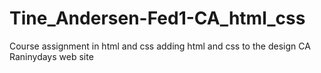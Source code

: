 # Tine_Andersen-Fed1-CA_html_css

Course assignment in html and css
adding html and css to the design CA Raninydays web site
